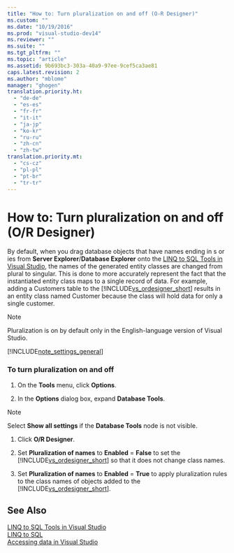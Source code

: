 ```yaml
---
title: "How to: Turn pluralization on and off (O-R Designer)"
ms.custom: ""
ms.date: "10/19/2016"
ms.prod: "visual-studio-dev14"
ms.reviewer: ""
ms.suite: ""
ms.tgt_pltfrm: ""
ms.topic: "article"
ms.assetid: 9b693bc3-303a-40a9-97ee-9cef5ca3ae81
caps.latest.revision: 2
ms.author: "mblome"
manager: "ghogen"
translation.priority.ht: 
  - "de-de"
  - "es-es"
  - "fr-fr"
  - "it-it"
  - "ja-jp"
  - "ko-kr"
  - "ru-ru"
  - "zh-cn"
  - "zh-tw"
translation.priority.mt: 
  - "cs-cz"
  - "pl-pl"
  - "pt-br"
  - "tr-tr"
---
```

# How to: Turn pluralization on and off (O/R Designer)
By default, when you drag database objects that have names ending in s or ies from **Server Explorer**/**Database Explorer** onto the [LINQ to SQL Tools in Visual Studio](../data-tools/linq-to-sql-tools-in-visual-studio2.md), the names of the generated entity classes are changed from plural to singular. This is done to more accurately represent the fact that the instantiated entity class maps to a single record of data. For example, adding a Customers table to the [!INCLUDE[vs_ordesigner_short](../data-tools/includes/vs_ordesigner_short_md.md)] results in an entity class named Customer because the class will hold data for only a single customer.  
  
> [!NOTE]
>  Pluralization is on by default only in the English-language version of Visual Studio.  
  
 [!INCLUDE[note_settings_general](../data-tools/includes/note_settings_general_md.md)]  
  
### To turn pluralization on and off  
  
1.  On the **Tools** menu, click **Options**.  
  
2.  In the **Options** dialog box, expand **Database Tools**.  
  
> [!NOTE]
>  Select **Show all settings** if the **Database Tools** node is not visible.  
  
1.  Click **O/R Designer**.  
  
2.  Set **Pluralization of names** to **Enabled** = **False** to set the [!INCLUDE[vs_ordesigner_short](../data-tools/includes/vs_ordesigner_short_md.md)] so that it does not change class names.  
  
3.  Set **Pluralization of names** to **Enabled** = **True** to apply pluralization rules to the class names of objects added to the [!INCLUDE[vs_ordesigner_short](../data-tools/includes/vs_ordesigner_short_md.md)].  
  
## See Also  
 [LINQ to SQL Tools in Visual Studio](../data-tools/linq-to-sql-tools-in-visual-studio2.md)   
 [LINQ to SQL](../Topic/LINQ%20to%20SQL.md)   
 [Accessing data in Visual Studio](../data-tools/accessing-data-in-visual-studio.md)